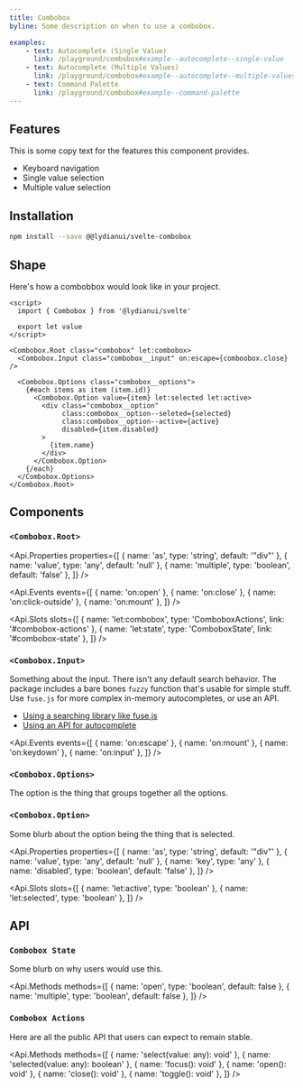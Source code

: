 ```yaml
---
title: Combobox
byline: Some description on when to use a combobox.

examples:
    - text: Autocomplete (Single Value)
      link: /playground/combobox#example--autocomplete--single-value
    - text: Autocomplete (Multiple Values)
      link: /playground/combobox#example--autocomplete--multiple-values
    - text: Command Palette
      link: /playground/combobox#example--command-palette
---
```


<script lang="ts">
import Callout from '@components/Callout.svelte';
import Demo from '@components/Demo.svelte';
import * as Api from '@components/api';
</script>

<Demo src="/examples/combobox/autocomplete" />


## Features 
This is some copy text for the features this component provides.

- Keyboard navigation
- Single value selection
- Multiple value selection

## Installation

```bash
npm install --save @@lydianui/svelte-combobox
```

## Shape
Here's how a combobbox would look like in your project.

```svelte
<script>
  import { Combobox } from '@lydianui/svelte'
  
  export let value
</script>

<Combobox.Root class="combobox" let:combobox>
  <Combobox.Input class="combobox__input" on:escape={comboobox.close} />
  
  <Combobox.Options class="combobox__options">
    {#each items as item (item.id)}
      <Combobox.Option value={item} let:selected let:active>
        <div class="combobox__option"
             class:combobox__option--seleted={selected}
             class:combobox__option--active={active}
             disabled={item.disabled}
        >
          {item.name}
        </div>
      </Combobox.Option>
    {/each}
  </Combobox.Options>
</Combobox.Root>
```


## Components

### `<Combobox.Root>`

<Api.Properties properties={[
    { name: 'as',       type: 'string',  default: '"div"' },
    { name: 'value',    type: 'any',     default: 'null'  },
    { name: 'multiple', type: 'boolean', default: 'false' },
]} />

<Api.Events events={[
    { name: 'on:open' },
    { name: 'on:close' },
    { name: 'on:click-outside' },
    { name: 'on:mount' },
]} />

<Api.Slots slots={[
{ name: 'let:combobox', type: 'ComboboxActions', link: '#combobox-actions' },
{ name: 'let:state',    type: 'ComboboxState',   link: '#combobox-state' },
]} />

### `<Combobox.Input>`
Something about the input. There isn't any default search behavior. The package includes a
bare bones `fuzzy` function that's usable for simple stuff. Use `fuse.js` for more complex in-memory
autocompletes, or use an API.
- [Using a searching library like fuse.js](#)
- [Using an API for autocomplete](#)

<Api.Events events={[
{ name: 'on:escape' },
{ name: 'on:mount' },
{ name: 'on:keydown' },
{ name: 'on:input' },
]} />


### `<Combobox.Options>`
The option is the thing that groups together all the options.

### `<Combobox.Option>`
Some blurb about the option being the thing that is selected.

<Api.Properties properties={[
{ name: 'as',       type: 'string',  default: '"div"' },
{ name: 'value',    type: 'any',     default: 'null'  },
{ name: 'key',      type: 'any' },
{ name: 'disabled', type: 'boolean', default: 'false' },
]} />

<Api.Slots slots={[
{ name: 'let:active',   type: 'boolean' },
{ name: 'let:selected', type: 'boolean' },
]} />


## API

### `Combobox State`
Some blurb on why users would use this.

<Api.Methods methods={[
{ name: 'open', type: 'boolean', default: false },
{ name: 'multiple', type: 'boolean', default: false },
]} />


### `Combobox Actions`
Here are all the public API that users can expect to remain stable.

<Api.Methods methods={[
{ name: 'select(value: any): void' },
{ name: 'selected(value: any): boolean' },
{ name: 'focus(): void' },
{ name: 'open(): void' },
{ name: 'close(): void' },
{ name: 'toggle(): void' },
]} />

